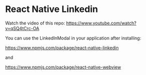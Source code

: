 # React Native Linkedin

Watch the video of this repo: https://www.youtube.com/watch?v=qSQ4tCrc-OA

You can use the LinkedInModal in your application after installing:

https://www.npmjs.com/package/react-native-linkedin

and 

https://www.npmjs.com/package/react-native-webview


